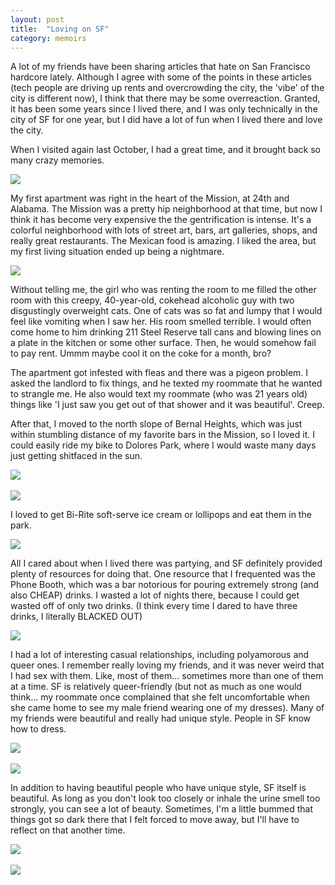 ```yaml
---
layout: post
title:  "Loving on SF"
category: memoirs
---
```


A lot of my friends have been sharing articles that hate on San Francisco hardcore lately.  Although I agree with some of the points in these articles (tech people are driving up rents and overcrowding the city, the 'vibe' of the city is different now), I think that there may be some overreaction.  Granted, it has been some years since I lived there, and I was only technically in the city of SF for one year, but I did have a lot of fun when I lived there and love the city. 

When I visited again last October, I had a great time, and it brought back so many crazy memories.

<img src="images/sf/sf1.jpg">

My first apartment was right in the heart of the Mission, at 24th and Alabama.   The Mission was a pretty hip neighborhood at that time, but now I think it has become very expensive the the gentrification is intense.  It's a colorful neighborhood with lots of street art, bars, art galleries, shops, and really great restaurants.  The Mexican food is amazing.  I liked the area, but my first living situation ended up being a nightmare.

<img src="images/sf/sf2.jpg">

Without telling me, the girl who was renting the room to me filled the other room with this creepy, 40-year-old, cokehead alcoholic guy with two disgustingly overweight cats.   One of cats was so fat and lumpy that I would feel like vomiting when I saw her.   His room smelled terrible.  I would often come home to him drinking 211 Steel Reserve tall cans and blowing lines on a plate in the kitchen or some other surface.  Then, he would somehow fail to pay rent.  Ummm maybe cool it on the coke for a month, bro?

The apartment got infested with fleas and there was a pigeon problem.  I asked the landlord to fix things, and he texted my roommate that he wanted to strangle me.  He also would text my roommate (who was 21 years old) things like 'I just saw you get out of that shower and it was beautiful'.  Creep.

After that, I moved to the north slope of Bernal Heights, which was just within stumbling distance of my favorite bars in the Mission, so I loved it.  I could easily ride my bike to Dolores Park, where I would waste many days just getting shitfaced in the sun.

<img src="images/sf/sf3.jpg">
<br>
<br>
<img src="images/sf/sf5.jpg">

I loved to get Bi-Rite soft-serve ice cream or lollipops and eat them in the park.

<img src="images/sf/sf9.jpg">

All I cared about when I lived there was partying, and SF definitely provided plenty of resources for doing that.   One resource that I frequented was the Phone Booth, which was a bar notorious for pouring extremely strong (and also CHEAP) drinks.   I wasted a lot of nights there, because I could get wasted off of only two drinks.   (I think every time I dared to have three drinks, I literally BLACKED OUT)

<img src="images/sf/sf8.jpg">

I had a lot of interesting casual relationships, including polyamorous and queer ones.   I remember really loving my friends, and it was never weird that I had sex with them.   Like, most of them... sometimes more than one of them at a time.   SF is relatively queer-friendly (but not as much as one would think... my roommate once complained that she felt uncomfortable when she came home to see my male friend wearing one of my dresses).   Many of my friends were beautiful and really had unique style.   People in SF know how to dress.

<img src="images/sf/sf4.jpg">
<br>
<br>
<img src="images/sf/sf6.jpg">

In addition to having beautiful people who have unique style, SF itself is beautiful.  As long as you don't look too closely or inhale the urine smell too strongly, you can see a lot of beauty.  Sometimes, I'm a little bummed that things got so dark there that I felt forced to move away, but I'll have to reflect on that another time.

<img src="images/sf/sf7.jpg">
<br>
<br>
<img src="images/sf/sf10.jpg">